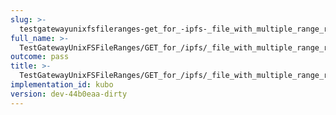 ```yaml
---
slug: >-
  testgatewayunixfsfileranges-get_for_-ipfs-_file_with_multiple_range_request_includes_correct_bytes#01-header_content-type
full_name: >-
  TestGatewayUnixFSFileRanges/GET_for_/ipfs/_file_with_multiple_range_request_includes_correct_bytes#01/Header_Content-Type
outcome: pass
title: >-
  TestGatewayUnixFSFileRanges/GET_for_/ipfs/_file_with_multiple_range_request_includes_correct_bytes#01/Header_Content-Type
implementation_id: kubo
version: dev-44b0eaa-dirty
---
```


